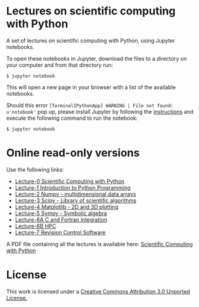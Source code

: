 Lectures on scientific computing with Python
============================================

A set of lectures on scientific computing with Python, using Jupyter notebooks.

To open these notebooks in Jupyter, download the files to a directory on your computer and from that directory run:

    $ jupyter notebook

This will open a new page in your browser with a list of the available notebooks.

Should this error `[TerminalIPythonApp] WARNING | File not found: u'notebook'` pop up, please install Jupyter by following the [instructions](http://jupyter.readthedocs.io/en/latest/install.html) and execute the following command to run the notebook:

    $ jupyter notebook


Online read-only versions
=========================

Use the following links:

* [Lecture-0 Scientific Computing with Python](http://nbviewer.jupyter.org/urls/raw.github.com/jrjohansson/scientific-python-lectures/master/Lecture-0-Scientific-Computing-with-Python.ipynb)
* [Lecture-1 Introduction to Python Programming](http://nbviewer.jupyter.org/urls/raw.github.com/jrjohansson/scientific-python-lectures/master/Lecture-1-Introduction-to-Python-Programming.ipynb)
* [Lecture-2 Numpy - multidimensional data arrays](http://nbviewer.jupyter.org/urls/raw.github.com/jrjohansson/scientific-python-lectures/master/Lecture-2-Numpy.ipynb)
* [Lecture-3 Scipy - Library of scientific algorithms](http://nbviewer.jupyter.org/urls/raw.github.com/jrjohansson/scientific-python-lectures/master/Lecture-3-Scipy.ipynb)
* [Lecture-4 Matplotlib - 2D and 3D plotting](http://nbviewer.jupyter.org/urls/raw.github.com/jrjohansson/scientific-python-lectures/master/Lecture-4-Matplotlib.ipynb)
* [Lecture-5 Sympy - Symbolic algebra](http://nbviewer.jupyter.org/urls/raw.github.com/jrjohansson/scientific-python-lectures/master/Lecture-5-Sympy.ipynb)
* [Lecture-6A C and Fortran integration](http://nbviewer.jupyter.org/urls/raw.github.com/jrjohansson/scientific-python-lectures/master/Lecture-6A-Fortran-and-C.ipynb)
* [Lecture-6B HPC](http://nbviewer.jupyter.org/urls/raw.github.com/jrjohansson/scientific-python-lectures/master/Lecture-6B-HPC.ipynb)
* [Lecture-7 Revision Control Software](http://nbviewer.jupyter.org/urls/raw.github.com/jrjohansson/scientific-python-lectures/master/Lecture-7-Revision-Control-Software.ipynb)

A PDF file containing all the lectures is available here: [Scientific Computing with Python](http://raw.github.com/jrjohansson/scientific-python-lectures/master/Scientific-Computing-with-Python.pdf)


License
=======

This work is licensed under a [Creative Commons Attribution 3.0 Unported License.](http://creativecommons.org/licenses/by/3.0/)
